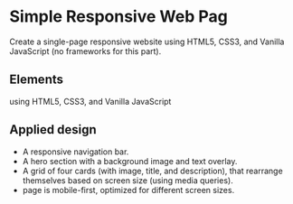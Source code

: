 
# Simple Responsive Web Pag
Create a single-page responsive website using HTML5, CSS3, and Vanilla JavaScript (no frameworks for this part).

## Elements
 using HTML5, CSS3, and Vanilla JavaScript


## Applied design

- A responsive navigation bar.
-   A hero section with a background image and text overlay.
- A grid of four cards (with image, title, and description), that rearrange themselves based on screen size (using media queries).
- page is mobile-first, optimized for different screen sizes.

